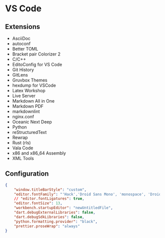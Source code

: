 # VS Code

## Extensions

- AsciiDoc
- autoconf
- Better TOML
- Bracket pair Colorizer 2
- C/C++
- EditoConfig for VS Code
- Git History
- GitLens
- Gruvbox Themes
- hexdump for VSCode
- Latex Workshop
- Live Server
- Markdown All in One
- Markdown PDF
- markdownlint
- nginx.conf
- Oceanic Next Deep
- Python
- reStructuredText
- Rewrap
- Rust (rls)
- Vala Code
- x86 and x86_64 Assembly
- XML Tools

## Configuration

<!-- prettier-ignore -->
```json
{
    "window.titleBarStyle": "custom",
    "editor.fontFamily": "'Hack','Droid Sans Mono', 'monospace', 'Droid Sans Fallback'",
    // "editor.fontLigatures": true,
    "editor.fontSize": 13,
    "workbench.startupEditor": "newUntitledFile",
    "dart.debugExternalLibraries": false,
    "dart.debugSdkLibraries": false,
    "python.formatting.provider": "black",
    "prettier.proseWrap": "always"
}
```
